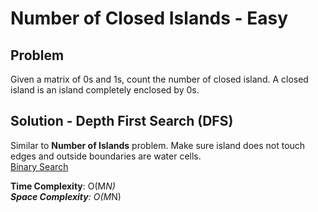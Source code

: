 # Number of Closed Islands - Easy

## Problem
Given a matrix of 0s and 1s, count the number of closed island. A closed island is an island completely enclosed by 0s.

## Solution - Depth First Search (DFS)
Similar to **Number of Islands** problem. Make sure island does not touch edges and outside boundaries are water cells. <br />
[Binary Search](https://github.com/jecjung520/Algorithm/blob/main/Two%20Pointers/Pair%20with%20Target%20Sum%20-%20Easy/targetSum1.cc)

**Time Complexity**: O(M*N) <br />
**Space Complexity**: O(M*N)